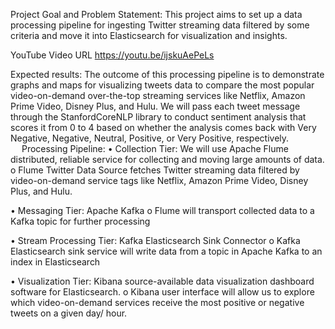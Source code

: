 Project Goal and Problem Statement:
This project aims to set up a data processing pipeline for ingesting Twitter streaming data filtered by some criteria and move it into Elasticsearch for visualization and insights.

YouTube Video URL
https://youtu.be/ijskuAePeLs

Expected results:
The outcome of this processing pipeline is to demonstrate graphs and maps for visualizing tweets data to compare the most popular video-on-demand over-the-top streaming services like Netflix, Amazon Prime Video, Disney Plus, and Hulu. We will pass each tweet message through the StanfordCoreNLP library to conduct sentiment analysis that scores it from 0 to 4 based on whether the analysis comes back with Very Negative, Negative, Neutral, Positive, or Very Positive, respectively.	
 
Processing Pipeline:
•	Collection Tier: We will use Apache Flume distributed, reliable service for collecting and moving large amounts of data.
o	Flume Twitter Data Source fetches Twitter streaming data filtered by video-on-demand service tags like Netflix, Amazon Prime Video, Disney Plus, and Hulu.

•	Messaging Tier: Apache Kafka
o	Flume will transport collected data to a Kafka topic for further processing

•	Stream Processing Tier: Kafka Elasticsearch Sink Connector
o	Kafka Elasticsearch sink service will write data from a topic in Apache Kafka to an index in Elasticsearch

•	Visualization Tier: Kibana source-available data visualization dashboard software for Elasticsearch.
o	Kibana user interface will allow us to explore which video-on-demand services receive the most positive or negative tweets on a given day/ hour.	
